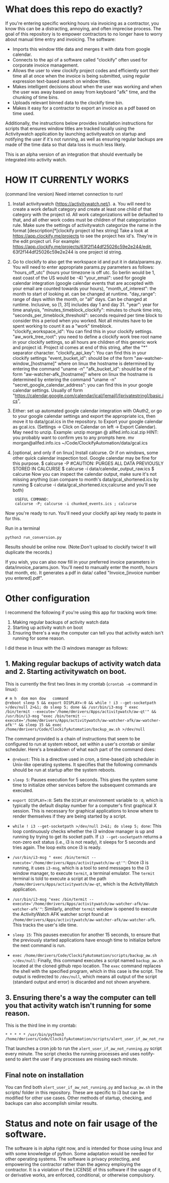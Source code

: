 # What does this repo do exactly?
If you're entering specific working hours via invoicing as a contractor, you know this can be a distracting, annoying, and often imprecise process. The goal of this repository is to empower contractors to no longer have to worry about manual time entry and invoicing.
The software:
 - Imports this window title data and merges it with data from google calendar.
 - Connects to the api of a software called "clockify" often used for corporate invoice management.
 - Allows the user to view clockify project codes and efficiently sort their time all at once when the invoice is being submitted, using regular expression text-based search on window titles.
 - Makes intelligent decisions about when the user was working and when the user was away based on away from keyboard "afk" time, and the chunking of time bins.
 - Uploads relevant binned data to the clockify time bin.
 - Makes it easy for a contractor to export an invoice as a pdf based on time used.

Additionally, the instructions below provides installation instructions for scripts that ensures window titles are tracked locally using the Activitywatch application by launching activitywatch on startup and notifying the user if it's not running, as well as ensuring regular backups are made of the time data so that data loss is much less likely.

This is an alpha version of an integration that should eventually be integrated into activity watch. 

# HOW IT CURRENTLY WORKS
(command line version)
Need internet connection to run!

1. Install activitywatch (https://activitywatch.net/).
   a. You will need to create a work default category and create at least one child of that category with the project id. All work categorizations will be defaulted to that, and all other work codes must be children of that categorization rule.
           Make sure the settings of activitywatch categorize the name in the format [description]\*[clockify project id hex string]
           Take a look at https://app.clockify.me/projects  to see the project hex id's. They're in the edit project url.
           For example: https://app.clockify.me/projects/63f2f144df25026c59e2e244/edit, 63f2f144df25026c59e2e244 is one project id string.
2. Go to clockify to also get the workspace id and put it in data/params.py. You will need to enter appropriate params.py parameters as follows:
    "hours_off_utc" (hours your timezone is off utc. So berlin would be 1, east coast of the US would be -4)
    "your_email": used for google calendar integration (google calendar events that are accepted with your email are counted towards your hours),
    "month_of_interest": the month to start of looking at. can be changed at runtime.
    "day_range": range of days within the month, or "all" days. Can be changed at runtime. Inclusive, so [1, 31] includes day 1 and day 31.
    "year": year for time analysis,
    "minutes_timeblock_clockify": minutes to chunk time into,
    "seconds_per_timeblock_threshold": seconds required per time block to consider this a period when you worked. Not all minutes have to be spent working to count it as a "work" timeblock.
    "clockify_workspace_id": You can find this in your clockify settings.
    "aw_work_tree_root": you need to define a clockify work tree root name in your clockify settings, so all hours are children of this generic work and project id. Project id comes at end of this string, after the "*" separator character.
    "clockify_api_key": You can find this in your clockify settings
   "event_bucket_id": should be of the form "aw-watcher-window_[hostname]" where on linux the hostname is determined by entering the command "uname -n"
"afk_bucket_id": should be of the form "aw-watcher-afk_[hostname]" where on linux the hostname is determined by entering the command "uname -n"
    "secret_google_calendar_address": you can find this in your google calendar settings. Usually of form "https://calendar.google.com/calendar/ical/[email]/[privatestring]/basic.ics",    

3. Either: set up automated google calendar integration with OAuth2, or go to your google calendar settings and export the appropriate ics, then move it to data/gcal.ics in the repository. 
     to Export your google calendar as gcal.ics. (Settings -> Click on Calendar on left -> Export Calendar). May need to unzip. Example: 
        unzip morgan @ allfed.info.ical.zip
        HINT: you probably want to confirm yes to any prompts here.
        mv morgan\@allfed.info.ics ~/Code/ClockifyAutomation/data/gcal.ics
4. [optional, and only if on linux] Install calcurse. Or if on windows, some other quick calendar inspection tool. Google calendar may be fine for this purpose.
        $ calcurse -P #CAUTION: PURGES ALL DATA PREVIOUSLY STORED IN CALCURSE
        $ calcurse -i data/calendar_output_raw.ics 
        $ calcurse
        Now you can inspect the calendar output, make sure it's not missing anything (can compare to month's data/gcal_shortened.ics by running 
        $ calcurse -i data/gcal_shortened.ics;calcurse
        and you'll see both)

        USEFUL COMMAND:
        calcurse -P; calcurse -i chunked_events.ics ; calcurse

Now you're ready to run. You'll need your clockify api key ready to paste in for this.

Run in a terminal
```
python3 run_conversion.py
```

Results should be online now. (Note:Don't upload to clockify twice! It will duplicate the records.)  

If you wish, you can also now fill in your preferred invoice parameters in data/invoice_params.json. You'll need to manually enter the month, hours that month, etc. It generates a pdf in data/ called "Invoice_[invoice number you entered].pdf".

# Other configuration

I recommend the following if you're using this app for tracking work time:

1. Making regular backups of activity watch data
2. Starting up activity watch on boot
3. Ensuring there's a way the computer can tell you that activity watch isn't running for some reason.

I did these in linux with the i3 windows manager as follows:

## 1. Making regular backups of activity watch data and 2. Starting activitywatch on boot.

This is currently the first two lines in my crontab (`crontab -e` command in linux):

```
# m h  dom mon dow   command
@reboot sleep 5 && export DISPLAY=:0 && while ! i3 --get-socketpath >/dev/null 2>&1; do sleep 5; done && /usr/bin/i3-msg " exec /bin/termit --execute='/home/dmrivers/Apps/activitywatch/aw-qt'" && /usr/bin/i3-msg "exec /bin/termit --execute='/home/dmrivers/Apps/activitywatch/aw-watcher-afk/aw-watcher-afk'" && sleep 15 && exec /home/dmrivers/Code/ClockifyAutomation/backup_aw.sh >/dev/null
```

The command provided is a chain of instructions that seem to be configured to run at system reboot, set within a user's crontab or similar scheduler. Here's a breakdown of what each part of the command does:

- `@reboot`: This is a directive used in cron, a time-based job scheduler in Unix-like operating systems. It specifies that the following commands should be run at startup after the system reboots.

- `sleep 5`: Pauses execution for 5 seconds. This gives the system some time to initialize other services before the subsequent commands are executed.

- `export DISPLAY=:0`: Sets the `DISPLAY` environment variable to `:0`, which is typically the default display number for a computer's first graphical X session. This is necessary for graphical applications to know where to render themselves if they are being started by a script.

- `while ! i3 --get-socketpath >/dev/null 2>&1; do sleep 5; done`: This loop continuously checks whether the i3 window manager is up and running by trying to get its socket path. If `i3 --get-socketpath` returns a non-zero exit status (i.e., i3 is not ready), it sleeps for 5 seconds and tries again. The loop exits once i3 is ready.

- `/usr/bin/i3-msg " exec /bin/termit --execute='/home/dmrivers/Apps/activitywatch/aw-qt'"`: Once i3 is running, it uses `i3-msg`, which is a tool to send messages to the i3 window manager, to execute `termit`, a terminal emulator. The `termit` terminal is told to execute a script at the path `/home/dmrivers/Apps/activitywatch/aw-qt`, which is the ActivityWatch application.

- `/usr/bin/i3-msg "exec /bin/termit --execute='/home/dmrivers/Apps/activitywatch/aw-watcher-afk/aw-watcher-afk'"`: Similarly, another `termit` window is opened to execute the ActivityWatch AFK watcher script found at `/home/dmrivers/Apps/activitywatch/aw-watcher-afk/aw-watcher-afk`. This tracks the user's idle time.

- `sleep 15`: This pauses execution for another 15 seconds, to ensure that the previously started applications have enough time to initialize before the next command is run.

- `exec /home/dmrivers/Code/ClockifyAutomation/scripts/backup_aw.sh >/dev/null`: Finally, this command executes a script named `backup_aw.sh` located at the cloned github repo location. The `exec` command replaces the shell with the specified program, which in this case is the script. The output is redirected to `/dev/null`, which means all output of the script (standard output and error) is discarded and not shown anywhere.

## 3. Ensuring there's a way the computer can tell you that activity watch isn't running for some reason.
This is the third line in my crontab:
```
* * * * * /usr/bin/python3 /home/dmrivers/Code/ClockifyAutomation/scripts/alert_user_if_aw_not_running.py
```
That launches a cron job to run the `alert_user_if_aw_not_running.py` script every minute. The script checks the running processes and uses notify-send to alert the user if any processes are missing each minute.

## Final note on installation

You can find both `alert_user_if_aw_not_running.py` and `backup_aw.sh` in the scripts/ folder in this repository.
These are specific to i3 but can be modified for other use cases. Other methods of startup, checking, and backups can also accomplish similar results.

# Status and note on fair usage of the software.
The software is in alpha right now, and is intended for those using linux and with some knowledge of python. Some adaptation would be needed for other operating systems.
The software is privacy protecting, and empowering the contractor rather than the agency employing the contractor. It is a violation of the LICENSE of this software if the usage of it, or derivative works, are enforced, conditional, or otherwise compulsory.
